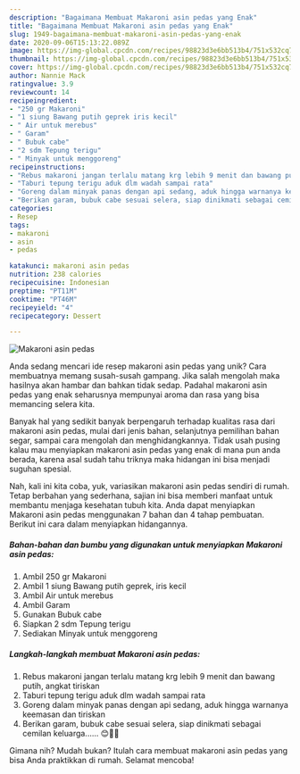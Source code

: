 ```yaml
---
description: "Bagaimana Membuat Makaroni asin pedas yang Enak"
title: "Bagaimana Membuat Makaroni asin pedas yang Enak"
slug: 1949-bagaimana-membuat-makaroni-asin-pedas-yang-enak
date: 2020-09-06T15:13:22.089Z
image: https://img-global.cpcdn.com/recipes/98823d3e6bb513b4/751x532cq70/makaroni-asin-pedas-foto-resep-utama.jpg
thumbnail: https://img-global.cpcdn.com/recipes/98823d3e6bb513b4/751x532cq70/makaroni-asin-pedas-foto-resep-utama.jpg
cover: https://img-global.cpcdn.com/recipes/98823d3e6bb513b4/751x532cq70/makaroni-asin-pedas-foto-resep-utama.jpg
author: Nannie Mack
ratingvalue: 3.9
reviewcount: 14
recipeingredient:
- "250 gr Makaroni"
- "1 siung Bawang putih geprek iris kecil"
- " Air untuk merebus"
- " Garam"
- " Bubuk cabe"
- "2 sdm Tepung terigu"
- " Minyak untuk menggoreng"
recipeinstructions:
- "Rebus makaroni jangan terlalu matang krg lebih 9 menit dan bawang putih, angkat tiriskan"
- "Taburi tepung terigu aduk dlm wadah sampai rata"
- "Goreng dalam minyak panas dengan api sedang, aduk hingga warnanya keemasan dan tiriskan"
- "Berikan garam, bubuk cabe sesuai selera, siap dinikmati sebagai cemilan keluarga...... 😊👍🏻"
categories:
- Resep
tags:
- makaroni
- asin
- pedas

katakunci: makaroni asin pedas 
nutrition: 238 calories
recipecuisine: Indonesian
preptime: "PT11M"
cooktime: "PT46M"
recipeyield: "4"
recipecategory: Dessert

---
```



![Makaroni asin pedas](https://img-global.cpcdn.com/recipes/98823d3e6bb513b4/751x532cq70/makaroni-asin-pedas-foto-resep-utama.jpg)

Anda sedang mencari ide resep makaroni asin pedas yang unik? Cara membuatnya memang susah-susah gampang. Jika salah mengolah maka hasilnya akan hambar dan bahkan tidak sedap. Padahal makaroni asin pedas yang enak seharusnya mempunyai aroma dan rasa yang bisa memancing selera kita.

Banyak hal yang sedikit banyak berpengaruh terhadap kualitas rasa dari makaroni asin pedas, mulai dari jenis bahan, selanjutnya pemilihan bahan segar, sampai cara mengolah dan menghidangkannya. Tidak usah pusing kalau mau menyiapkan makaroni asin pedas yang enak di mana pun anda berada, karena asal sudah tahu triknya maka hidangan ini bisa menjadi suguhan spesial.




Nah, kali ini kita coba, yuk, variasikan makaroni asin pedas sendiri di rumah. Tetap berbahan yang sederhana, sajian ini bisa memberi manfaat untuk membantu menjaga kesehatan tubuh kita. Anda dapat menyiapkan Makaroni asin pedas menggunakan 7 bahan dan 4 tahap pembuatan. Berikut ini cara dalam menyiapkan hidangannya.

<!--inarticleads1-->

##### Bahan-bahan dan bumbu yang digunakan untuk menyiapkan Makaroni asin pedas:

1. Ambil 250 gr Makaroni
1. Ambil 1 siung Bawang putih geprek, iris kecil
1. Ambil  Air untuk merebus
1. Ambil  Garam
1. Gunakan  Bubuk cabe
1. Siapkan 2 sdm Tepung terigu
1. Sediakan  Minyak untuk menggoreng




<!--inarticleads2-->

##### Langkah-langkah membuat Makaroni asin pedas:

1. Rebus makaroni jangan terlalu matang krg lebih 9 menit dan bawang putih, angkat tiriskan
1. Taburi tepung terigu aduk dlm wadah sampai rata
1. Goreng dalam minyak panas dengan api sedang, aduk hingga warnanya keemasan dan tiriskan
1. Berikan garam, bubuk cabe sesuai selera, siap dinikmati sebagai cemilan keluarga...... 😊👍🏻




Gimana nih? Mudah bukan? Itulah cara membuat makaroni asin pedas yang bisa Anda praktikkan di rumah. Selamat mencoba!
